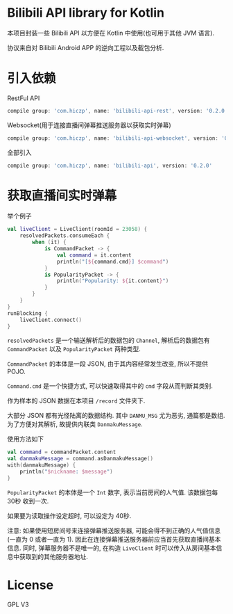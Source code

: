 # Bilibili API library for Kotlin
本项目封装一些 Bilibili API 以方便在 Kotlin 中使用(也可用于其他 JVM 语言).
 
协议来自对 Bilibili Android APP 的逆向工程以及截包分析.

# 引入依赖
RestFul API
```groovy
compile group: 'com.hiczp', name: 'bilibili-api-rest', version: '0.2.0'
```

Websocket(用于连接直播间弹幕推送服务器以获取实时弹幕)
```groovy
compile group: 'com.hiczp', name: 'bilibili-api-websocket', version: '0.2.0'
```

全部引入
```groovy
compile group: 'com.hiczp', name: 'bilibili-api', version: '0.2.0'
```

# 获取直播间实时弹幕
举个例子
```kotlin
val liveClient = LiveClient(roomId = 23058) {
    resolvedPackets.consumeEach {
        when (it) {
            is CommandPacket -> {
                val command = it.content
                println("[${command.cmd}] $command")
            }
            is PopularityPacket -> {
                println("Popularity: ${it.content}")
            }
        }
    }
}
runBlocking {
    liveClient.connect()
}
```

`resolvedPackets` 是一个输送解析后的数据包的 `Channel`, 解析后的数据包有 `CommandPacket` 以及 `PopularityPacket` 两种类型.

`CommandPacket` 的本体是一段 JSON, 由于其内容经常发生改变, 所以不提供 POJO.

`Command.cmd` 是一个快捷方式, 可以快速取得其中的 `cmd` 字段从而判断其类别.

作为样本的 JSON 数据在本项目 `/record` 文件夹下.

大部分 JSON 都有光怪陆离的数据结构. 其中 `DANMU_MSG` 尤为恶劣, 通篇都是数组. 为了方便对其解析, 故提供内联类 `DanmakuMessage`.

使用方法如下

```kotlin
val command = commandPacket.content
val danmakuMessage = command.asDanmakuMessage()
with(danmakuMessage) {
    println("$nickname: $message")
}
```

`PopularityPacket` 的本体是一个 `Int` 数字, 表示当前房间的人气值. 该数据包每 30秒 收到一次.

如果要为读取操作设定超时, 可以设定为 40秒.

注意: 如果使用短房间号来连接弹幕推送服务器, 可能会得不到正确的人气值信息(一直为 0 或者一直为 1). 因此在连接弹幕推送服务器前应当首先获取直播间基本信息. 同时, 弹幕服务器不是唯一的, 在构造 `LiveClient` 时可以传入从房间基本信息中获取到的其他服务器地址.

# License
GPL V3
